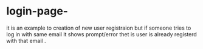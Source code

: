 # login-page-
it is an example to creation of new user registraion but if someone tries to log in with same email it shows prompt/error thet is user is already registerd with that email .
